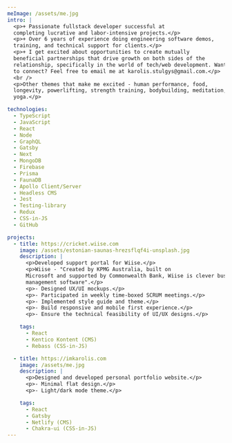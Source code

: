 ```yaml
---
meImage: /assets/me.jpg
intro: |
  <p>+ Passionate fullstack developer successful at
  completing lucrative and labor-intensive projects.</p>
  <p>+ Over 6 years of experience doing engineering software demos,
  training, and technical support for clients.</p>
  <p>+ I get excited about opportunities to create mutually
  beneficial partnerships that drive growth on both sides of the
  relationship, specifically in the world of tech/web development. Want
  to connect? Feel free to email me at karolis.stulgys@gmail.com.</p>
  <br />
  <p>Other themes that make me excited - human performance, food,
  longevity, powerlifting, strength training, bodybuilding, meditation,
  yoga.</p>

technologies:
  - TypeScript
  - JavaScript
  - React
  - Node
  - GraphQL
  - Gatsby
  - Next
  - MongoDB
  - Firebase
  - Prisma
  - FaunaDB
  - Apollo Client/Server
  - Headless CMS
  - Jest
  - Testing-library
  - Redux
  - CSS-in-JS
  - GitHub

projects:
  - title: https://cricket.wiise.com
    image: /assets/estonian-saunas-hrezsflqf4i-unsplash.jpg
    description: |
      <p>Developed support portal for Wiise.</p>
      <p>Wiise - "Created by KPMG Australia, built on
      Microsoft and supported by Commonwealth Bank, Wiise is clever business
      management software".</p>
      <p>- Designed UX/UI mockups.</p>
      <p>- Participated in weekly time-boxed SCRUM meetings.</p>
      <p>- Implemented style guide and theme.</p>
      <p>- Build responsive and mobile first experience.</p>
      <p>- Ensure the technical feasibility of UI/UX designs.</p>

    tags:
      - React
      - Kentico Kontent (CMS)
      - Rebass (CSS-in-JS)

  - title: https://imkarolis.com
    image: /assets/me.jpg
    description: |
      <p>Designed and developed personal portfolio website.</p>
      <p>- Minimal flat design.</p>
      <p>- Light/dark mode theme.</p>

    tags:
      - React
      - Gatsby
      - Netlify (CMS)
      - Chakra-ui (CSS-in-JS)
---
```

